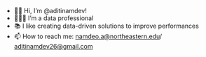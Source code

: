 - 👋🏻 Hi, I’m @aditinamdev!
- 👩🏻‍💻 I’m a data professional
- 📚 I like creating data-driven solutions to improve performances
- 📫 How to reach me: namdeo.a@northeastern.edu/ aditinamdev26@gmail.com

<!---
aditinamdev/aditinamdev is a ✨ special ✨ repository because its `README.md` (this file) appears on your GitHub profile.
You can click the Preview link to take a look at your changes.
--->
